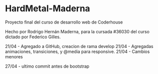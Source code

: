 # HardMetal-Maderna
Proyecto final del curso de desarrollo web de Coderhouse

Hecho por Rodrigo Hernán Maderna, para la cursada #36030 del curso dictado por Federico Gilles.


21/04 - Agregado a GitHub, creacion de rama develop
21/04 - Agregadas animaciones, transiciones, y @media para responsive.
21/04 - Cambios menores

27/04 - ultimo commit antes de bootstrap
